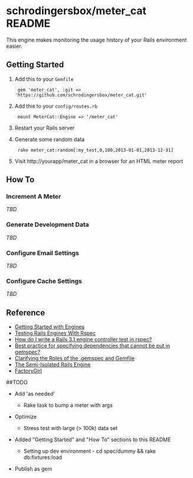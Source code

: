 # schrodingersbox/meter_cat README

This engine makes monitoring the usage history of your Rails environment easier.

## Getting Started

1. Add this to your `Gemfile`

		gem 'meter_cat', :git => 'https://github.com/schrodingersbox/meter_cat.git'

2. Add this to your `config/routes.rb`

		mount MeterCat::Engine => '/meter_cat'

3. Restart your Rails server

4. Generate some random data

        rake meter_cat:random[:my_test,0,100,2013-01-01,2013-12-31]

5.  Visit http://yourapp/meter_cat in a browser for an HTML meter report

## How To

### Increment A Meter

_TBD_

### Generate Development Data

_TBD_

### Configure Email Settings

_TBD_

### Configure Cache Settings

_TBD_

## Reference

 * [Getting Started with Engines](http://edgeguides.rubyonrails.org/engines.html)
 * [Testing Rails Engines With Rspec](http://whilefalse.net/2012/01/25/testing-rails-engines-rspec/)
 * [How do I write a Rails 3.1 engine controller test in rspec?](http://stackoverflow.com/questions/5200654/how-do-i-write-a-rails-3-1-engine-controller-test-in-rspec)
 * [Best practice for specifying dependencies that cannot be put in gemspec?](https://groups.google.com/forum/?fromgroups=#!topic/ruby-bundler/U7FMRAl3nJE)
 * [Clarifying the Roles of the .gemspec and Gemfile](http://yehudakatz.com/2010/12/16/clarifying-the-roles-of-the-gemspec-and-gemfile/)
 * [The Semi-Isolated Rails Engine](http://bibwild.wordpress.com/2012/05/10/the-semi-isolated-rails-engine/)
 * [FactoryGirl](https://github.com/thoughtbot/factory_girl)

##TODO

 * Add 'as needed'
    * Rake task to bump a meter with args

 * Optimize
   * Stress test with large (> 100k) data set

 * Added "Getting Started" and "How To" sections to this README
   * Setting up dev environment - cd spec/dummy && rake db:fixtures:load

 * Publish as gem